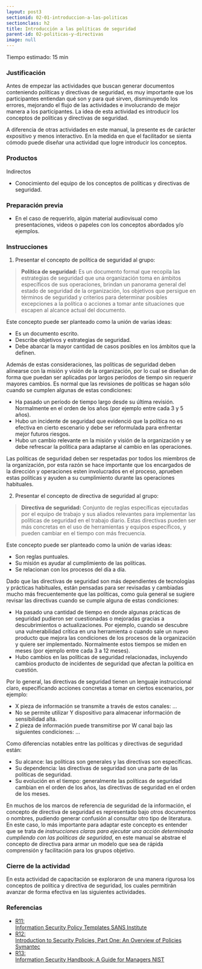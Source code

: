 ```yaml
---
layout: post3
sectionid: 02-01-introduccion-a-las-politicas
sectionclass: h2
title: Introducción a las políticas de seguridad
parent-id: 02-politicas-y-directivas
image: null
---
```


Tiempo estimado: 15 min

### Justificación
Antes de empezar las actividades que buscan generar documentos conteniendo políticas y directivas de seguridad, es muy importante que los participantes entiendan qué son y para qué sirven, disminuyendo los errores, mejorando el flujo de las actividades e involucrando de mejor manera a los participantes. La idea de esta actividad es introducir los conceptos de políticas y directivas de seguridad.

A diferencia de otras actividades en este manual, la presente es de carácter expositivo y menos interactivo. En la medida en que el facilitador se sienta cómodo puede diseñar una actividad que logre introducir los conceptos.

### Productos
Indirectos
  * Conocimiento del equipo de los conceptos de políticas y directivas de seguridad.

### Preparación previa
* En el caso de requerirlo, algún material audiovisual como presentaciones, videos o papeles con los conceptos abordados y/o ejemplos.

### Instrucciones
1. Presentar el concepto de política de seguridad al grupo:

  > **Política de seguridad:** Es un documento formal que recopila las estrategias de seguridad que una organización toma en ámbitos específicos de sus operaciones, brindan un panorama general del estado de seguridad de la organización, los objetivos que persigue en términos de seguridad y criterios para determinar posibles excepciones a la política o acciones a tomar ante situaciones que escapen al alcance actual del documento.

  Este concepto puede ser planteado como la unión de varias ideas:
  * Es un documento escrito.
  * Describe objetivos y estrategias de seguridad.
  * Debe abarcar la mayor cantidad de casos posibles en los ámbitos que la definen.

  Además de estas consideraciones, las políticas de seguridad deben alinearse con la misión y visión de la organización, por lo cual se diseñan de forma que puedan ser aplicadas por largos períodos de tiempo sin requerir mayores cambios. Es normal que las revisiones de políticas se hagan sólo cuando se cumplen algunas de estas condiciones:
  * Ha pasado un período de tiempo largo desde su última revisión. Normalmente en el orden de los años (por ejemplo entre cada 3 y 5 años).
  * Hubo un incidente de seguridad que evidenció que la política no es efectiva en cierto escenario y debe ser reformulada para enfrentar mejor futuros riesgos.
  * Hubo un cambio relevante en la misión y visión de la organización y se debe refrescar la política para adaptarse al cambio en las operaciones.

  Las políticas de seguridad deben ser respetadas por todos los miembros de la organización, por esta razón se hace importante que los encargados de la dirección y operaciones esten involucrados en el proceso, aprueben estas políticas y ayuden a su cumplimiento durante las operaciones habituales.

2. Presentar el concepto de directiva de seguridad al grupo:

> **Directiva de seguridad:** Conjunto de reglas específicas ejecutadas por el equipo de trabajo y sus aliados relevantes para implementar las políticas de seguridad en el trabajo diario. Estas directivas pueden ser más concretas en el uso de herramientas y equipos específicos, y pueden cambiar en el tiempo con más frecuencia.

Este concepto puede ser planteado como la unión de varias ideas:
* Son reglas puntuales.
* Su misión es ayudar al cumplimiento de las políticas.
* Se relacionan con los procesos del día a día.

Dado que las directivas de seguridad son más dependientes de tecnologías y prácticas habituales, están pensadas para ser revisadas y cambiadas mucho más frecuentemente que las políticas, como guía general se sugiere revisar las directivas cuando se cumple alguna de estas condiciones:
* Ha pasado una cantidad de tiempo en donde algunas prácticas de seguridad pudieron ser cuestionadas o mejoradas gracias a descubrimientos o actualizaciones. Por ejemplo, cuando se descubre una vulnerabilidad crítica en una herramienta o cuando sale un nuevo producto que mejora las condiciones de los procesos de la organización y quiere ser implementado. Normalmente estos tiempos se miden en meses (por ejemplo entre cada 3 a 12 meses).
* Hubo cambios en las políticas de seguridad relacionadas, incluyendo cambios producto de incidentes de seguridad que afectan la política en cuestión.

Por lo general, las directivas de seguridad tienen un lenguaje instruccional claro, específicando acciones concretas a tomar en ciertos escenarios, por ejemplo:
* X pieza de información se transmite a través de estos canales: ...
* No se permite utilizar Y dispositivo para almacenar información de sensibilidad alta.
* Z pieza de información puede transmitirse por W canal bajo las siguientes condiciones: ...

Como diferencias notables entre las políticas y directivas de seguridad están:
* Su alcance: las políticas son generales y las directivas son específicas.
* Su dependencia: las directivas de seguridad son una parte de las políticas de seguridad.
* Su evolución en el tiempo: generalmente las políticas de seguridad cambian en el orden de los años, las directivas de seguridad en el orden de los meses.

En muchos de los marcos de referencia de seguridad de la información, el concepto de directiva de seguridad es representado bajo otros documentos o nombres, pudiendo generar confusión al consultar otro tipo de literatura. En este caso, lo más importante para adaptar este concepto es entender que se trata de *instrucciones claras para ejecutar una acción determinada cumpliendo con las políticas de seguridad*, en este manual se abstrae el concepto de directiva para armar un modelo que sea de rápida comprensión y facilitación para los grupos objetivo.

### Cierre de la actividad
En esta actividad de capacitación se exploraron de una manera rigurosa los conceptos de política y directiva de seguridad, los cuales permitirán avanzar de forma efectiva en las siguientes actividades.

### Referencias

<ul class="ref-ul">
<li><a target="_blank" href="https://www.sans.org/security-resources/policies"><div class="ref-1">R11: </div>Information Security Policy Templates SANS Institute</a>
</li>
<li><a target="_blank" href="https://www.symantec.com/connect/articles/introduction-security-policies-part-one-overview-policies"><div class="ref-1">R12: </div>Introduction to Security Policies, Part One: An Overview of Policies Symantec</a>
</li>
<li><a target="_blank" href="http://nvlpubs.nist.gov/nistpubs/Legacy/SP/nistspecialpublication800-100.pdf"><div class="ref-1">R13: </div>Information Security Handbook: A Guide for Managers NIST</a>
</li>
</ul>
